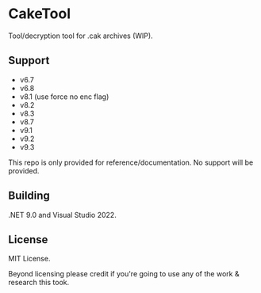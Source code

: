 # CakeTool

Tool/decryption tool for .cak archives (WIP).

## Support

* v6.7
* v6.8
* v8.1 (use force no enc flag)
* v8.2
* v8.3
* v8.7
* v9.1
* v9.2
* v9.3

This repo is only provided for reference/documentation. No support will be provided.

## Building

.NET 9.0 and Visual Studio 2022.

## License

MIT License.

Beyond licensing please credit if you're going to use any of the work & research this took.
